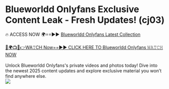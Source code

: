 # Blueworldd Onlyfans Exclusive Content Leak - Fresh Updates! (cj03)

🔥 ACCESS NOW 🌍==►► <a href="https://tinyurl.com/kvy9nzfs" rel="nofollow">Blueworldd Onlyfans Latest Collection</a>
<br><br>
[🔴🌍📺📱👉WA𝚃CH Now==►► CLICK HERE TO Blueworldd Onlyfans 𝚆𝙰𝚃𝙲𝙷 NOW](https://tinyurl.com/kvy9nzfs)
<br><br>
Unlock Blueworldd Onlyfans's private videos and photos today! Dive into the newest 2025 content updates and explore exclusive material you won’t find anywhere else.
<br>
<a href="https://tinyurl.com/kvy9nzfs" rel="nofollow" data-target="animated-image.originalLink"><img src="https://camo.githubusercontent.com/8a4f000d20f83aca3bf7ec5f350d767afa0574a8a352519fd8cfa583a6f93a33/68747470733a2f2f692e696d6775722e636f6d2f644a486b345a712e676966" data-canonical-src="https://i.imgur.com/dJHk4Zq.gif" style="max-width: 100%; display: inline-block;" data-target="animated-image.originalImage"></a>
<br>
